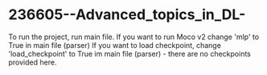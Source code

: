 # 236605--Advanced_topics_in_DL-
To run the project, run main file.
If you want to run Moco v2 change 'mlp' to True in main file (parser)
If you want to load checkpoint, change 'load_checkpoint' to True im main file (parser) - there are no checkpoints provided here.
